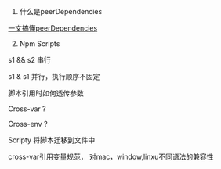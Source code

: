 1. 什么是peerDependencies

 [一文搞懂peerDependencies](https://segmentfault.com/a/1190000022435060)

2. Npm Scripts

s1 && s2  串行

s1 & s1 并行，执行顺序不固定

脚本引用时如何透传参数



Cross-var ? 

Cross-env ?

Scripty 将脚本迁移到文件中

cross-var引用变量规范， 对mac，window,linxu不同语法的兼容性



